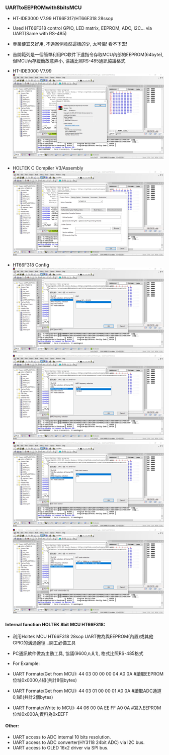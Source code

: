### UARTtoEEPROMwith8bitsMCU
* HT-IDE3000 V7.99  HT66F317/HT66F318 28ssop
* Used HT66F318 control GPIO, LED matrix, EEPROM, ADC, I2C... via UART(Same with RS-485)
* 專業便宜又好用, 不過案例竟然這樣的少, 太可憐! 看不下去! 
* 首開範列是一個簡單利用PC軟件下達指令存取MCU內部的EEPROM(64byte), 但MCU內存緩衝故意弄小, 協議比照RS-485通訊協議格式.

* HT-IDE3000 V7.99
![Image](HT-IDE3000_version.jpg)
* HOLTEK C Compiler V3/Assembly
![Image](ProjectCompiler.jpg)
* HT66F318 Config
![Image](ProjectOption1.jpg)
![Image](ProjectOption2.jpg)
![Image](ProjectOption3.jpg)
![Image](ProjectOption4.jpg)


#### Internal function HOLTEK 8bit MCU HT66F318:
* 利用Holtek MCU HT66F318 28sop UART做為與EEPROM(內置)或其他GPIO的溝通途徑...開工必備工具
* PC通訊軟件做為主動工具, 協議(9600,n,8,1), 格式比照RS-485格式 
* For Example: 
* UART Formate(Get from MCU): 44 03 00 00 00 04 A0 0A   #讀取EEPROM位址0x0000,4組(共計8個bytes)

* UART Formate(Get from MCU): 44 03 01 00 00 01 A0 0A   #讀取ADC通道0,1組(共計2個bytes)

* UART Formate(Write to MCU): 44 06 00 0A EE FF A0 0A   #寫入EEPROM位址0x000A,資料為0xEEFF


#### Other:
* UART access to ADC internal 10 bits resolution.
* UART access to ADC converter(HY3118 24bit ADC) via I2C bus.
* UART access to OLED 16x2 driver via SPI bus.

